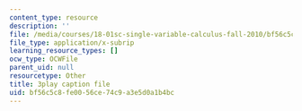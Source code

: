 ```yaml
---
content_type: resource
description: ''
file: /media/courses/18-01sc-single-variable-calculus-fall-2010/bf56c5c8fe0056ce74c9a3e5d0a1b4bc_BSAA0akmPEU.srt
file_type: application/x-subrip
learning_resource_types: []
ocw_type: OCWFile
parent_uid: null
resourcetype: Other
title: 3play caption file
uid: bf56c5c8-fe00-56ce-74c9-a3e5d0a1b4bc
---
```

